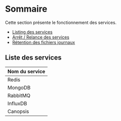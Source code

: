 # Sommaire

Cette section présente le fonctionnement des services.

- [Listing des services](liste-des-services.md)
- [Arrêt / Relance des services](installation-arret-relance.md)
- [Rétention des fichiers journaux](retention-des-logs.md)

## Liste des services

|Nom du service|
|--------------|
|Redis         |
|MongoDB       |
|RabbitMQ      |
|InfluxDB      |
|Canopsis      |
